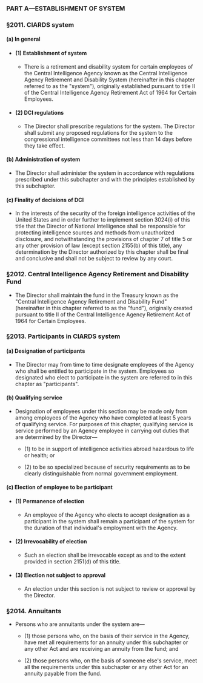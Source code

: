 ### PART A—ESTABLISHMENT OF SYSTEM

### §2011. CIARDS system
#### (a) In general
* #### (1) Establishment of system
  * There is a retirement and disability system for certain employees of the Central Intelligence Agency known as the Central Intelligence Agency Retirement and Disability System (hereinafter in this chapter referred to as the "system"), originally established pursuant to title II of the Central Intelligence Agency Retirement Act of 1964 for Certain Employees.

* #### (2) DCI regulations
  * The Director shall prescribe regulations for the system. The Director shall submit any proposed regulations for the system to the congressional intelligence committees not less than 14 days before they take effect.

#### (b) Administration of system
* The Director shall administer the system in accordance with regulations prescribed under this subchapter and with the principles established by this subchapter.

#### (c) Finality of decisions of DCI
* In the interests of the security of the foreign intelligence activities of the United States and in order further to implement section 3024(i) of this title that the Director of National Intelligence shall be responsible for protecting intelligence sources and methods from unauthorized disclosure, and notwithstanding the provisions of chapter 7 of title 5 or any other provision of law (except section 2155(b) of this title), any determination by the Director authorized by this chapter shall be final and conclusive and shall not be subject to review by any court.

### §2012. Central Intelligence Agency Retirement and Disability Fund
* The Director shall maintain the fund in the Treasury known as the "Central Intelligence Agency Retirement and Disability Fund" (hereinafter in this chapter referred to as the "fund"), originally created pursuant to title II of the Central Intelligence Agency Retirement Act of 1964 for Certain Employees.

### §2013. Participants in CIARDS system
#### (a) Designation of participants
* The Director may from time to time designate employees of the Agency who shall be entitled to participate in the system. Employees so designated who elect to participate in the system are referred to in this chapter as "participants".

#### (b) Qualifying service
* Designation of employees under this section may be made only from among employees of the Agency who have completed at least 5 years of qualifying service. For purposes of this chapter, qualifying service is service performed by an Agency employee in carrying out duties that are determined by the Director—

  * (1) to be in support of intelligence activities abroad hazardous to life or health; or

  * (2) to be so specialized because of security requirements as to be clearly distinguishable from normal government employment.

#### (c) Election of employee to be participant
* #### (1) Permanence of election
  * An employee of the Agency who elects to accept designation as a participant in the system shall remain a participant of the system for the duration of that individual's employment with the Agency.

* #### (2) Irrevocability of election
  * Such an election shall be irrevocable except as and to the extent provided in section 2151(d) of this title.

* #### (3) Election not subject to approval
  * An election under this section is not subject to review or approval by the Director.

### §2014. Annuitants
* Persons who are annuitants under the system are—

  * (1) those persons who, on the basis of their service in the Agency, have met all requirements for an annuity under this subchapter or any other Act and are receiving an annuity from the fund; and

  * (2) those persons who, on the basis of someone else's service, meet all the requirements under this subchapter or any other Act for an annuity payable from the fund.